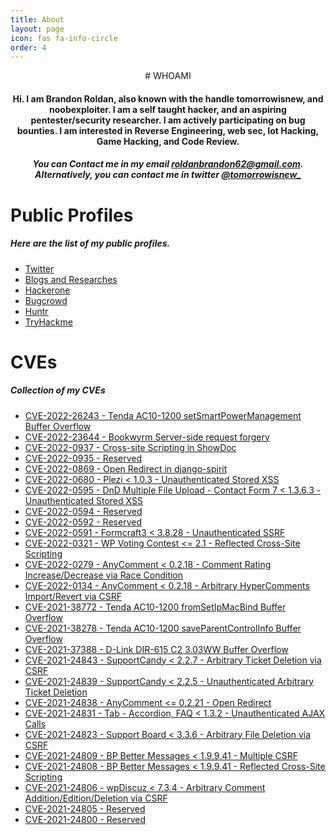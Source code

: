 ```yaml
---
title: About
layout: page
icon: fas fa-info-circle
order: 4
---
```


<div align="center" markdown="1">
# WHOAMI

#### Hi. I am Brandon Roldan, also known with the handle tomorrowisnew, and noobexploiter. I am a self taught hacker, and an aspiring pentester/security researcher. I am actively participating on bug bounties. I am interested in Reverse Engineering, web sec, Iot Hacking, Game Hacking, and Code Review. 

##### You can Contact me in my email roldanbrandon62@gmail.com. Alternatively, you can contact me in twitter [@tomorrowisnew_](https://twitter.com/tomorrowisnew_)
</div>

# Public Profiles
##### Here are the list of my public profiles.
- [Twitter](https://twitter.com/tomorrowisnew_)
- [Blogs and Researches](https://noob3xploiter.medium.com/)
- [Hackerone](https://hackerone.com/tomorrowisnew_?type=user)
- [Bugcrowd](https://bugcrowd.com/tomorrowisnew_)
- [Huntr](https://huntr.dev/users/noobexploiterhuntrdev/)
- [TryHackme](https://tryhackme.com/p/noob3xploiter)

# CVEs
##### Collection of my CVEs
- [CVE-2022-26243 - Tenda AC10-1200 setSmartPowerManagement Buffer Overflow](https://cve.mitre.org/cgi-bin/cvename.cgi?name=CVE-2022-26243)
- [CVE-2022-23644 - Bookwyrm Server-side request forgery](https://github.com/bookwyrm-social/bookwyrm/security/advisories/GHSA-5m7g-66h6-5cvq)
- [CVE-2022-0937 - Cross-site Scripting in ShowDoc](https://github.com/advisories/GHSA-mg5h-9rhq-4cqx)
- [CVE-2022-0935 - Reserved]()
- [CVE-2022-0869 - Open Redirect in django-spirit](https://github.com/advisories/GHSA-5p9j-w2wx-qx4c)
- [CVE-2022-0680 - Plezi < 1.0.3 - Unauthenticated Stored XSS](https://wpscan.com/vulnerability/7cede02e-9af7-4f50-95a8-84ef4c7f7ded)
- [CVE-2022-0595 - DnD Multiple File Upload - Contact Form 7 < 1.3.6.3 - Unauthenticated Stored XSS](https://wpscan.com/vulnerability/1b849957-eaca-47ea-8f84-23a3a98cc8de)
- [CVE-2022-0594 - Reserved](https://cve.mitre.org/cgi-bin/cvename.cgi?name=CVE-2022-0594)
- [CVE-2022-0592 - Reserved]()
- [CVE-2022-0591 - Formcraft3 < 3.8.28 - Unauthenticated SSRF](https://wpscan.com/vulnerability/b5303e63-d640-4178-9237-d0f524b13d47)
- [CVE-2022-0321 - WP Voting Contest <= 2.1 - Reflected Cross-Site Scripting](https://wpscan.com/vulnerability/286b81a0-6f6d-4024-9bbc-6cb373990a7a)
- [CVE-2022-0279 - AnyComment < 0.2.18 - Comment Rating Increase/Decrease via Race Condition](https://wpscan.com/vulnerability/43a4b2d3-1bd5-490c-982c-bb7120595865)
- [CVE-2022-0134 - AnyComment < 0.2.18 - Arbitrary HyperComments Import/Revert via CSRF](https://wpscan.com/vulnerability/fa09ea9b-d5a0-4773-a692-9ff0200bcd85)
- [CVE-2021-38772 - Tenda AC10-1200 fromSetIpMacBind Buffer Overflow](https://cve.mitre.org/cgi-bin/cvename.cgi?name=CVE-2021-38772)
- [CVE-2021-38278 - Tenda AC10-1200 saveParentControlInfo Buffer Overflow](https://cve.mitre.org/cgi-bin/cvename.cgi?name=CVE-2021-38278)
- [CVE-2021-37388 - D-Link DIR-615 C2 3.03WW Buffer Overflow](https://cve.mitre.org/cgi-bin/cvename.cgi?name=2021-37388)
- [CVE-2021-24843 - SupportCandy < 2.2.7 - Arbitrary Ticket Deletion via CSRF](https://wpscan.com/vulnerability/b71f53d7-6b9e-458c-8754-576ad2a52f7d)
- [CVE-2021-24839 - SupportCandy < 2.2.5 - Unauthenticated Arbitrary Ticket Deletion](https://wpscan.com/vulnerability/5e6e63c2-2675-4b8d-9b94-c16c525a1a0e)
- [CVE-2021-24838 - AnyComment <= 0.2.21 - Open Redirect](https://wpscan.com/vulnerability/562e81ad-7422-4437-a5b4-fcab9379db82)
- [CVE-2021-24831 - Tab - Accordion, FAQ < 1.3.2 - Unauthenticated AJAX Calls](https://wpscan.com/vulnerability/75ed9f5f-e091-4372-a6cb-57958ad5f900)
- [CVE-2021-24823 - Support Board < 3.3.6 - Arbitrary File Deletion via CSRF](https://wpscan.com/vulnerability/1bdebd9e-a7f2-4f55-b5b0-185eb619ebaf)
- [CVE-2021-24809 - BP Better Messages < 1.9.9.41 - Multiple CSRF](https://wpscan.com/vulnerability/e186fef4-dca0-461f-b539-082c13a68d13)
- [CVE-2021-24808 - BP Better Messages < 1.9.9.41 - Reflected Cross-Site Scripting](https://wpscan.com/vulnerability/53ff82ec-00ec-4b20-8f60-db9db8c025b4)
- [CVE-2021-24806 - wpDiscuz < 7.3.4 - Arbitrary Comment Addition/Edition/Deletion via CSRF](https://wpscan.com/vulnerability/2746101e-e993-42b9-bd6f-dfd5544fa3fe)
- [CVE-2021-24805 - Reserved](https://cve.mitre.org/cgi-bin/cvename.cgi?name=CVE-2021-24805)
- [CVE-2021-24800 - Reserved](https://cve.mitre.org/cgi-bin/cvename.cgi?name=CVE-2021-24805)

